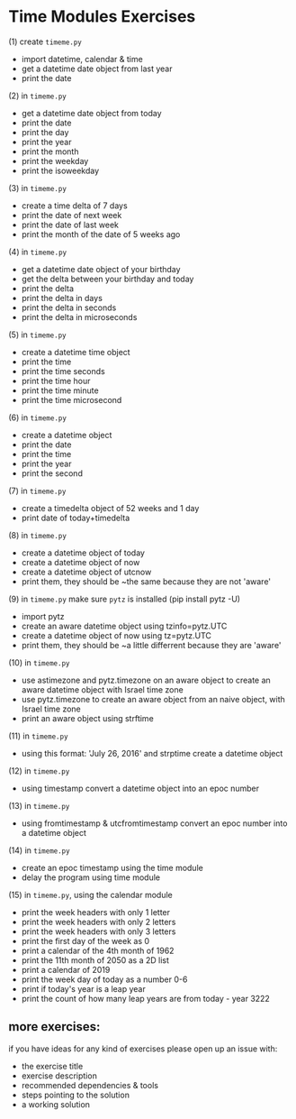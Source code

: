 # Time Modules Exercises  
  

(1) create ```timeme.py```  
* import datetime, calendar & time  
* get a datetime date object from last year  
* print the date  
  
(2) in ```timeme.py```  
* get a datetime date object from today  
* print the date  
* print the day  
* print the year  
* print the month  
* print the weekday  
* print the isoweekday  
  
(3) in ```timeme.py```  
* create a time delta of 7 days  
* print the date of next week  
* print the date of last week  
* print the month of the date of 5 weeks ago  
  
(4) in ```timeme.py```  
* get a datetime date object of your birthday  
* get the delta between your birthday and today  
* print the delta  
* print the delta in days  
* print the delta in seconds    
* print the delta in microseconds  
  
(5) in ```timeme.py```  
* create a datetime time object  
* print the time  
* print the time seconds  
* print the time hour    
* print the time minute  
* print the time microsecond  
  
(6) in ```timeme.py```  
* create a datetime object  
* print the date  
* print the time  
* print the year    
* print the second  
  
(7) in ```timeme.py```  
* create a timedelta object of 52 weeks and 1 day 
* print date of today+timedelta  
  
(8) in ```timeme.py```  
* create a datetime object of today  
* create a datetime object of now  
* create a datetime object of utcnow  
* print them, they should be ~the same because they are not 'aware'  
  
(9) in ```timeme.py``` make sure ```pytz``` is installed (pip install pytz -U)  
* import pytz  
* create an aware datetime object using tzinfo=pytz.UTC  
* create a datetime object of now using tz=pytz.UTC  
* print them, they should be ~a little differrent because they are 'aware'  

(10) in ```timeme.py```  
* use astimezone and pytz.timezone on an aware object to create an aware datetime object with Israel time zone  
* use pytz.timezone to create an aware object from an naive object, with Israel time zone  
* print an aware object using strftime  
  
(11) in ```timeme.py```  
* using this format: 'July 26, 2016' and strptime
  create a datetime object  
  
(12) in ```timeme.py```  
* using timestamp convert a datetime object into an epoc number  
  
(13) in ```timeme.py```  
* using fromtimestamp & utcfromtimestamp convert an epoc number into a datetime object  
  
(14) in ```timeme.py```  
* create an epoc timestamp using the time module  
* delay the program using time module  
  
(15) in ```timeme.py```, using the calendar module  
* print the week headers with only 1 letter  
* print the week headers with only 2 letters  
* print the week headers with only 3 letters  
* print the first day of the week as 0  
* print a calendar of the 4th month of 1962  
* print the 11th month of 2050 as a 2D list  
* print a calendar of 2019  
* print the week day of today as a number 0-6  
* print if today's year is a leap year  
* print the count of how many leap years are from today - year 3222  
  
  
more exercises:  
---------   
  
if you have ideas for any kind of exercises please open up an issue with:  
* the exercise title  
* exercise description  
* recommended dependencies & tools  
* steps pointing to the solution  
* a working solution  
  